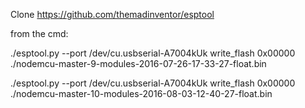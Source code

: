 Clone https://github.com/themadinventor/esptool

from the cmd:

./esptool.py --port /dev/cu.usbserial-A7004kUk write_flash 0x00000 ./nodemcu-master-9-modules-2016-07-26-17-33-27-float.bin

./esptool.py --port /dev/cu.usbserial-A7004kUk write_flash 0x00000 ./nodemcu-master-10-modules-2016-08-03-12-40-27-float.bin
